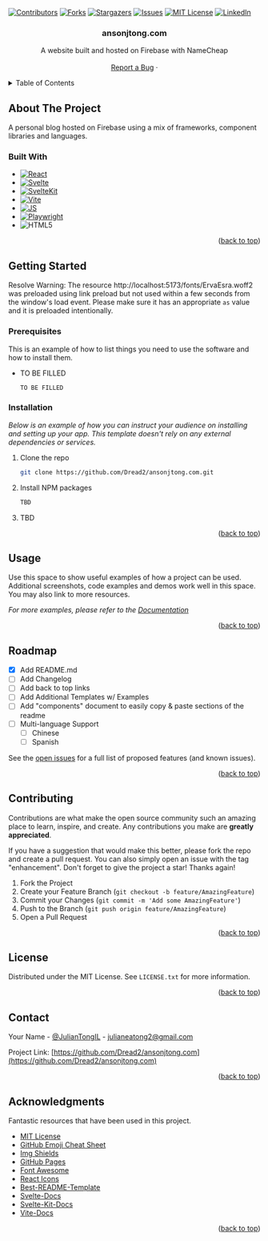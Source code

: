 <!-- PROJECT SHIELDS -->
<!--
*** I'm using markdown "reference style" links for readability.
*** Reference links are enclosed in brackets [ ] instead of parentheses ( ).
*** See the bottom of this document for the declaration of the reference variables
*** for contributors-url, forks-url, etc. This is an optional, concise syntax you may use.
*** https://www.markdownguide.org/basic-syntax/#reference-style-links
-->
[![Contributors][contributors-shield]][contributors-url]
[![Forks][forks-shield]][forks-url]
[![Stargazers][stars-shield]][stars-url]
[![Issues][issues-shield]][issues-url]
[![MIT License][license-shield]][license-url]
[![LinkedIn][linkedin-shield]][linkedin-url]

  <h3 align="center">ansonjtong.com</h3>

  <p align="center">
    A website built and hosted on Firebase with NameCheap
    <br />
    <a href="https://github.com/Dread2/ansonjtong.com">
    <br />
    <a href="https://github.com/Dread2/ansonjtong.com/issues">Report a Bug</a>
    ·
  </p>
</div>



<!-- TABLE OF CONTENTS -->
<details>
  <summary>Table of Contents</summary>
  <ol>
    <li>
      <a href="#about-the-project">About The Project</a>
      <ul>
        <li><a href="#built-with">Built With</a></li>
      </ul>
    </li>
    <li>
      <a href="#getting-started">Getting Started</a>
      <ul>
        <li><a href="#prerequisites">Prerequisites</a></li>
        <li><a href="#installation">Installation</a></li>
      </ul>
    </li>
    <li><a href="#usage">Usage</a></li>
    <li><a href="#roadmap">Roadmap</a></li>
    <li><a href="#contributing">Contributing</a></li>
    <li><a href="#license">License</a></li>
    <li><a href="#contact">Contact</a></li>
    <li><a href="#acknowledgments">Acknowledgments</a></li>
  </ol>
</details>



<!-- ABOUT THE PROJECT -->
## About The Project

A personal blog hosted on Firebase using a mix of frameworks, component libraries and languages.

### Built With

* [![React][React.js]][React-url]
* [![Svelte][Svelte.dev]][Svelte-url]
* [![SvelteKit][SvelteKit.dev]][SvelteKit-url]
* [![Vite][Vite.dev]][Vite-url]
* [![JS][JS.dev]][JS-url]
* [![Playwright][Playwright.dev]][Playwright-url]
* ![HTML5]

<p align="right">(<a href="#readme-top">back to top</a>)</p>



<!-- GETTING STARTED -->
## Getting Started

Resolve Warning:
The resource http://localhost:5173/fonts/ErvaEsra.woff2 was preloaded using link preload but not used within a few seconds from the window's load event. Please make sure it has an appropriate `as` value and it is preloaded intentionally.


### Prerequisites

This is an example of how to list things you need to use the software and how to install them.
* TO BE FILLED
  ```TO BE FILLED
  TO BE FILLED
  ```

### Installation

_Below is an example of how you can instruct your audience on installing and setting up your app. This template doesn't rely on any external dependencies or services._

1. Clone the repo
   ```sh
   git clone https://github.com/Dread2/ansonjtong.com.git
   ```
3. Install NPM packages
   ```sh
   TBD
   ```
4. TBD

<p align="right">(<a href="#readme-top">back to top</a>)</p>



<!-- USAGE EXAMPLES -->
## Usage

Use this space to show useful examples of how a project can be used. Additional screenshots, code examples and demos work well in this space. You may also link to more resources.

_For more examples, please refer to the [Documentation](https://example.com)_

<p align="right">(<a href="#readme-top">back to top</a>)</p>



<!-- ROADMAP -->
## Roadmap
- [X] Add README.md 
- [ ] Add Changelog
- [ ] Add back to top links
- [ ] Add Additional Templates w/ Examples
- [ ] Add "components" document to easily copy & paste sections of the readme
- [ ] Multi-language Support
    - [ ] Chinese
    - [ ] Spanish

See the [open issues](https://github.com/othneildrew/Best-README-Template/issues) for a full list of proposed features (and known issues).

<p align="right">(<a href="#readme-top">back to top</a>)</p>



<!-- CONTRIBUTING -->
## Contributing

Contributions are what make the open source community such an amazing place to learn, inspire, and create. Any contributions you make are **greatly appreciated**.

If you have a suggestion that would make this better, please fork the repo and create a pull request. You can also simply open an issue with the tag "enhancement".
Don't forget to give the project a star! Thanks again!

1. Fork the Project
2. Create your Feature Branch (`git checkout -b feature/AmazingFeature`)
3. Commit your Changes (`git commit -m 'Add some AmazingFeature'`)
4. Push to the Branch (`git push origin feature/AmazingFeature`)
5. Open a Pull Request

<p align="right">(<a href="#readme-top">back to top</a>)</p>



<!-- LICENSE -->
## License

Distributed under the MIT License. See `LICENSE.txt` for more information.

<p align="right">(<a href="#readme-top">back to top</a>)</p>



<!-- CONTACT -->
## Contact

Your Name - [@JulianTongIL](https://twitter.com/juliantongil) - julianeatong2@gmail.com

Project Link: [https://github.com/Dread2/ansonjtong.com](https://github.com/Dread2/ansonjtong.com)

<p align="right">(<a href="#readme-top">back to top</a>)</p>



<!-- ACKNOWLEDGMENTS -->
## Acknowledgments

Fantastic resources that have been used in this project.

* [MIT License](https://opensource.org/licenses/MIT)
* [GitHub Emoji Cheat Sheet](https://www.webpagefx.com/tools/emoji-cheat-sheet)
* [Img Shields](https://shields.io)
* [GitHub Pages](https://pages.github.com)
* [Font Awesome](https://fontawesome.com)
* [React Icons](https://react-icons.github.io/react-icons/search)
* [Best-README-Template](https://github.com/othneildrew/Best-README-Template)
* [Svelte-Docs](https://svelte.dev/docs)
* [Svelte-Kit-Docs](https://kit.svelte.dev/docs/)
* [Vite-Docs](https://vitejs.dev/guide/)
<p align="right">(<a href="#readme-top">back to top</a>)</p>



<!-- MARKDOWN LINKS & IMAGES -->
<!-- https://www.markdownguide.org/basic-syntax/#reference-style-links -->
[contributors-shield]: https://img.shields.io/github/contributors/Dread2/ansonjtong.com.svg?style=for-the-badge
[contributors-url]: https://github.com/Dread2/ansonjtong.com/graphs/contributors
[forks-url]: https://github.com/Dread2/ansonjtong.com/network/members
[forks-shield]: https://img.shields.io/github/forks/Dread2/ansonjtong.com.svg?style=for-the-badge
[stars-shield]: https://img.shields.io/github/stars/Dread2/ansonjtong.com.svg?style=for-the-badge
[stars-url]: https://github.com/Dread2/ansonjtong.com/stargazers
[issues-shield]: https://img.shields.io/github/issues/Dread2/ansonjtong.com.svg?style=for-the-badge
[issues-url]: https://github.com/Dread2/ansonjtong.com/issues
[license-shield]: https://img.shields.io/github/license/othneildrew/Best-README-Template.svg?style=for-the-badge
[license-url]: https://github.com/Dread2/ansonjtong.com/blob/main/LICENSE
[linkedin-shield]: https://img.shields.io/badge/-LinkedIn-black.svg?style=for-the-badge&logo=linkedin&colorB=555
[linkedin-url]: https://www.linkedin.com/in/julian-tong-714b17202/
[React.js]: https://img.shields.io/badge/React-20232A?style=for-the-badge&logo=react&logoColor=61DAFB
[React-url]: https://reactjs.org/
[Svelte.dev]: https://img.shields.io/badge/Svelte-4A4A55?style=for-the-badge&logo=svelte&logoColor=FF3E00
[Svelte-url]: https://svelte.dev/
[SvelteKit.dev]: https://img.shields.io/badge/SvelteKit-FF3E00?style=for-the-badge&logo=Svelte&logoColor=white
[SvelteKit-url]: https://kit.svelte.dev/
[HTML5]: https://img.shields.io/badge/HTML5-E34F26?style=for-the-badge&logo=html5&logoColor=white
[JS.dev]: https://img.shields.io/badge/JavaScript-323330?style=for-the-badge&logo=javascript&logoColor=F7DF1E
[JS-url]: https://www.javascript.com/
[Vite.dev]: https://img.shields.io/badge/Vite-B73BFE?style=for-the-badge&logo=vite&logoColor=FFD62E
[Vite-url]: https://vitejs.dev/
[Playwright.dev]: https://img.shields.io/badge/Playwright-45ba4b?style=for-the-badge&logo=Playwright&logoColor=white
[Playwright-url]: https://playwright.dev]
